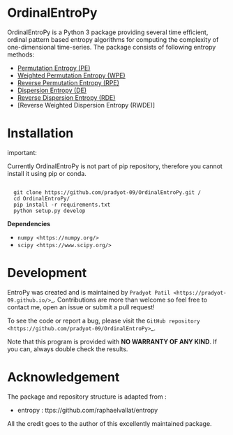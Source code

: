 # OrdinalEntroPy
OrdinalEntroPy is a Python 3 package providing several time efficient, ordinal pattern based entropy algorithms for computing the complexity of one-dimensional time-series. 
The package consists of following entropy methods:

- [Permutation Entropy (PE)](https://www.semanticscholar.org/paper/Permutation-entropy:-a-natural-complexity-measure-Bandt-Pompe/04de9ce062c6ac999fa009b9c264da20a8d8a282) 
- [Weighted Permutation Entropy (WPE)](https://pubmed.ncbi.nlm.nih.gov/23496595/)
- [Reverse Permutation Entropy (RPE)](https://epub.ub.uni-greifswald.de/frontdoor/deliver/index/docId/2794/file/entropy-19-00197.pdf)
- [Dispersion Entropy (DE)](https://www.semanticscholar.org/paper/Dispersion-Entropy:-A-Measure-for-Time-Series-Rostaghi-Azami/43a842555910bfb1c301bc7ff139d2ffabad19f7)
- [Reverse Dispersion Entropy (RDE)](https://pubmed.ncbi.nlm.nih.gov/31783659/)
- [Reverse Weighted Dispersion Entropy (RWDE)]

Installation
============

important:

  Currently OrdinalEntroPy is not part of pip repository, therefore you cannot install it using pip or conda.

```shell

  git clone https://github.com/pradyot-09/OrdinalEntroPy.git /
  cd OrdinalEntroPy/
  pip install -r requirements.txt
  python setup.py develop
```  
  **Dependencies**

- `numpy <https://numpy.org/>`
- `scipy <https://www.scipy.org/>`


Development
===========

EntroPy was created and is maintained by `Pradyot Patil <https://pradyot-09.github.io/>`_. Contributions are more than welcome so feel free to contact me, open an issue or submit a pull request!

To see the code or report a bug, please visit the `GitHub repository <https://github.com/pradyot-09/OrdinalEntroPy>`_.

Note that this program is provided with **NO WARRANTY OF ANY KIND**. If you can, always double check the results.

Acknowledgement
===============

The package and repository structure is adapted from :

- entropy : ttps://github.com/raphaelvallat/entropy

All the credit goes to the author of this excellently maintained package.
